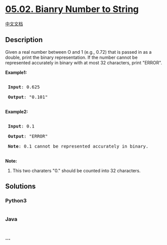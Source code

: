 # [05.02. Bianry Number to String](https://leetcode-cn.com/problems/bianry-number-to-string-lcci)

[中文文档](/lcci/05.02.Bianry%20Number%20to%20String/README.md)

## Description
<p>Given a real number between O and 1 (e.g., 0.72) that is passed in as a double, print the binary representation. If the number cannot be represented accurately in binary with at most 32 characters, print &quot;ERROR&quot;.</p>



<p><strong>Example1:</strong></p>



<pre>

<strong> Input</strong>: 0.625

<strong> Output</strong>: &quot;0.101&quot;

</pre>



<p><strong>Example2:</strong></p>



<pre>

<strong> Input</strong>: 0.1

<strong> Output</strong>: &quot;ERROR&quot;

<strong> Note</strong>: 0.1 cannot be represented accurately in binary.

</pre>



<p><strong>Note: </strong></p>



<ol>
	<li>This two charaters &quot;0.&quot; should be counted into 32 characters.</li>
</ol>




## Solutions


### Python3

```python

```

### Java

```java

```

### ...
```

```
